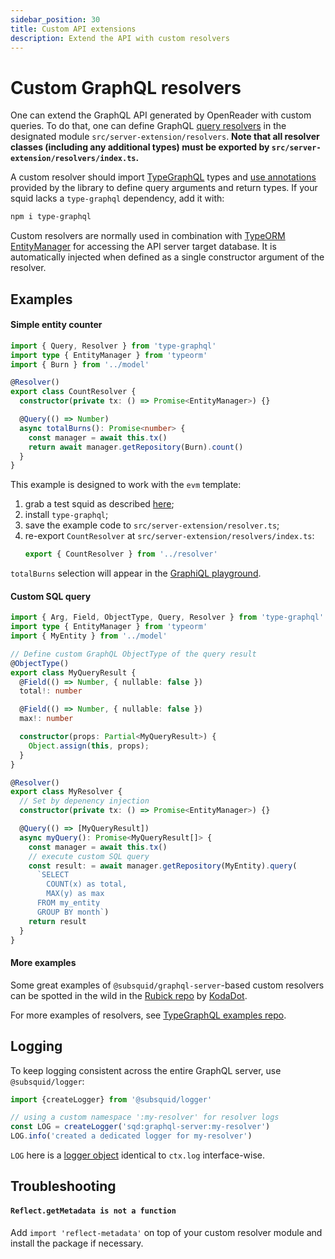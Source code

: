 ```yaml
---
sidebar_position: 30
title: Custom API extensions
description: Extend the API with custom resolvers
---
```


# Custom GraphQL resolvers

One can extend the GraphQL API generated by OpenReader with custom queries. To do that, one can define GraphQL [query resolvers](https://www.apollographql.com/docs/apollo-server/data/resolvers/) in the designated module `src/server-extension/resolvers`. **Note that all resolver classes (including any additional types) must be exported by `src/server-extension/resolvers/index.ts`.**

A custom resolver should import [TypeGraphQL](https://typegraphql.com) types and [use annotations](https://typegraphql.com/docs/resolvers.html) provided by the library to define query arguments and return types. If your squid lacks a `type-graphql` dependency, add it with:
```bash
npm i type-graphql
```

Custom resolvers are normally used in combination with [TypeORM EntityManager](https://typeorm.io/entity-manager-api) for accessing the API server target database. It is automatically injected when defined as a single constructor argument of the resolver.

## Examples

#### Simple entity counter

```typescript
import { Query, Resolver } from 'type-graphql'
import type { EntityManager } from 'typeorm'
import { Burn } from '../model'

@Resolver()
export class CountResolver {
  constructor(private tx: () => Promise<EntityManager>) {}

  @Query(() => Number)
  async totalBurns(): Promise<number> {
    const manager = await this.tx()
    return await manager.getRepository(Burn).count()
  }
}
```

This example is designed to work with the `evm` template:
1. grab a test squid as described [here](/quickstart/quickstart-ethereum/);
2. install `type-graphql`;
3. save the example code to `src/server-extension/resolver.ts`;
4. re-export `CountResolver` at `src/server-extension/resolvers/index.ts`:
   ```ts
   export { CountResolver } from '../resolver'
   ```

`totalBurns` selection will appear in the [GraphiQL playground](http://localhost:4350/graphql).

#### Custom SQL query

```typescript
import { Arg, Field, ObjectType, Query, Resolver } from 'type-graphql'
import type { EntityManager } from 'typeorm'
import { MyEntity } from '../model'

// Define custom GraphQL ObjectType of the query result
@ObjectType()
export class MyQueryResult {
  @Field(() => Number, { nullable: false })
  total!: number

  @Field(() => Number, { nullable: false })
  max!: number

  constructor(props: Partial<MyQueryResult>) {
    Object.assign(this, props);
  }
}

@Resolver()
export class MyResolver {
  // Set by depenency injection
  constructor(private tx: () => Promise<EntityManager>) {}

  @Query(() => [MyQueryResult])
  async myQuery(): Promise<MyQueryResult[]> {
    const manager = await this.tx()
    // execute custom SQL query
    const result: = await manager.getRepository(MyEntity).query(
      `SELECT 
        COUNT(x) as total, 
        MAX(y) as max
      FROM my_entity 
      GROUP BY month`)
    return result
  }
}
```

#### More examples

Some great examples of `@subsquid/graphql-server`-based custom resolvers can be spotted in the wild in the [Rubick repo](https://github.com/kodadot/rubick/tree/main/src/server-extension/resolvers) by [KodaDot](https://github.com/kodadot).

For more examples of resolvers, see [TypeGraphQL examples repo](https://github.com/MichalLytek/type-graphql/tree/master/examples).

## Logging

To keep logging consistent across the entire GraphQL server, use `@subsquid/logger`:

```ts
import {createLogger} from '@subsquid/logger'

// using a custom namespace ':my-resolver' for resolver logs
const LOG = createLogger('sqd:graphql-server:my-resolver')
LOG.info('created a dedicated logger for my-resolver')
```

`LOG` here is a [logger object](/basics/logging) identical to `ctx.log` interface-wise.

## Troubleshooting

#### `Reflect.getMetadata is not a function`

Add `import 'reflect-metadata'` on top of your custom resolver module and install the package if necessary.
